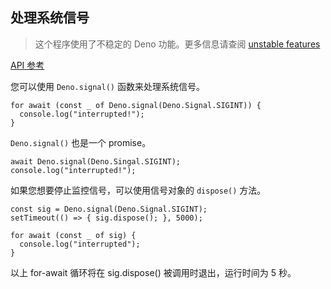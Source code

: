## 处理系统信号

> 这个程序使用了不稳定的 Deno 功能。更多信息请查阅
> [unstable features](../runtime/unstable.md)

[API 参考](https://deno.land/typedoc/index.html#signal)

您可以使用 `Deno.signal()` 函数来处理系统信号。

```
for await (const _ of Deno.signal(Deno.Signal.SIGINT)) {
  console.log("interrupted!");
}
```

`Deno.signal()` 也是一个 promise。

```
await Deno.signal(Deno.Singal.SIGINT);
console.log("interrupted!");
```

如果您想要停止监控信号，可以使用信号对象的 `dispose()` 方法。

```
const sig = Deno.signal(Deno.Signal.SIGINT);
setTimeout(() => { sig.dispose(); }, 5000);

for await (const _ of sig) {
  console.log("interrupted");
}
```

以上 for-await 循环将在 sig.dispose() 被调用时退出，运行时间为 5 秒。
